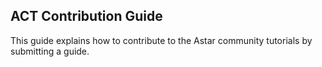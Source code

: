 ## ACT Contribution Guide
This guide explains how to contribute to the Astar community tutorials by submitting a guide.
